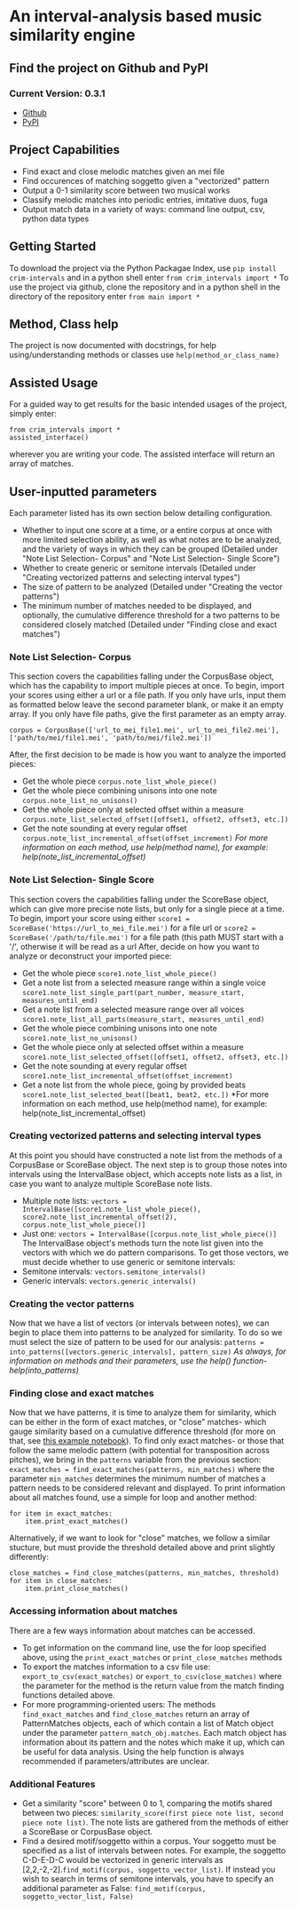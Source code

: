 # An interval-analysis based music similarity engine

## Find the project on Github and PyPI
### Current Version: 0.3.1
- [Github](https://github.com/HCDigitalScholarship/intervals)
- [PyPI](https://pypi.org/project/crim-intervals/)

## Project Capabilities
- Find exact and close melodic matches given an mei file
- Find occurences of matching soggetto given a "vectorized" pattern
- Output a 0-1 similarity score between two musical works
- Classify melodic matches into periodic entries, imitative duos, fuga
- Output match data in a variety of ways: command line output, csv, python data types

## Getting Started
To download the project via the Python Packagae Index, use ```pip install crim-intervals``` and in a python shell enter ```from crim_intervals import *```
To use the project via github, clone the repository and in a python shell in the directory of the repository enter ```from main import *```  

## Method, Class help
The project is now documented with docstrings, for help using/understanding methods or classes use ```help(method_or_class_name)```

## Assisted Usage
For a guided way to get results for the basic intended usages of the project, simply enter:
```
from crim_intervals import *
assisted_interface()
```
wherever you are writing your code. The assisted interface will return an array of matches.

## User-inputted parameters
Each parameter listed has its own section below detailing configuration.
- Whether to input one score at a time, or a entire corpus at once with more limited selection ability, as well as what notes are to be analyzed, and the variety of ways in which they can be grouped (Detailed under "Note List Selection- Corpus" and "Note List Selection- Single Score")
- Whether to create generic or semitone intervals (Detailed under "Creating vectorized patterns and selecting interval types") 
- The size of pattern to be analyzed (Detailed under "Creating the vector patterns")
- The minimum number of matches needed to be displayed, and optionally, the cumulative difference threshold for a two patterns to be considered closely matched (Detailed under "Finding close and exact matches")

### Note List Selection- Corpus
This section covers the capabilities falling under the CorpusBase object, which has the capability to import multiple pieces at once. To begin, import your scores using either a url or a file path. If you only have urls, input them as formatted below leave the second parameter blank, or make it an empty array. If you only have file paths, give the first parameter as an empty array.
```
corpus = CorpusBase(['url_to_mei_file1.mei', url_to_mei_file2.mei'], ['path/to/mei/file1.mei', 'path/to/mei/file2.mei'])
```
After, the first decision to be made is how you want to analyze the imported pieces:
- Get the whole piece ```corpus.note_list_whole_piece()```
- Get the whole piece combining unisons into one note ```corpus.note_list_no_unisons()```
- Get the whole piece only at selected offset within a measure ```corpus.note_list_selected_offset([offset1, offset2, offset3, etc.])```
- Get the note sounding at every regular offset ```corpus.note_list_incremental_offset(offset_increment)```
*For more information on each method, use help(method name), for example: help(note_list_incremental_offset)*

### Note List Selection- Single Score
This section covers the capabilities falling under the ScoreBase object, which can give more precise note lists, but only for a single piece at a time. To begin, import your score using either
```score1 = ScoreBase('https://url_to_mei_file.mei')``` for a file url or
```score2 = ScoreBase('/path/to/file.mei')``` for a file path (this path MUST start with a '/', otherwise it will be read as a url
After, decide on how you want to analyze or deconstruct your imported piece:
- Get the whole piece ```score1.note_list_whole_piece()```
- Get a note list from a selected measure range within a single voice ```score1.note_list_single_part(part_number, measure_start, measures_until_end)```
- Get a note list from a selected measure range over all voices ```score1.note_list_all_parts(measure_start, measures_until_end)```
- Get the whole piece combining unisons into one note ```score1.note_list_no_unisons()```
- Get the whole piece only at selected offset within a measure ```score1.note_list_selected_offset([offset1, offset2, offset3, etc.])```
- Get the note sounding at every regular offset ```score1.note_list_incremental_offset(offset_increment)```
- Get a note list from the whole piece, going by provided beats ```score1.note_list_selected_beat([beat1, beat2, etc.])```
*For more information on each method, use help(method name), for example: help(note_list_incremental_offset)

### Creating vectorized patterns and selecting interval types
At this point you should have constructed a note list from the methods of a CorpusBase or ScoreBase object. The next step is to group those notes into intervals using the IntervalBase object, which accepts note lists as a list, in case you want to analyze multiple ScoreBase note lists. 
- Multiple note lists: ```vectors = IntervalBase([score1.note_list_whole_piece(), score2.note_list_incremental_offset(2), corpus.note_list_whole_piece()]```
- Just one: ```vectors = IntervalBase([corpus.note_list_whole_piece()]```
The IntervalBase object's methods turn the note list given into the vectors with which we do pattern comparisons. To get those vectors, we must decide whether to use generic or semitone intervals:
- Semitone intervals: ```vectors.semitone_intervals()```
- Generic intervals: ```vectors.generic_intervals()```

### Creating the vector patterns
Now that we have a list of vectors (or intervals between notes), we can begin to place them into patterns to be analyzed for similarity. To do so we must select the size of pattern to be used for our analysis:
```patterns = into_patterns([vectors.generic_intervals], pattern_size)```
*As always, for information on methods and their parameters, use the help() function- help(into_patterns)*

### Finding close and exact matches
Now that we have patterns, it is time to analyze them for similarity, which can be either in the form of exact matches, or "close" matches- which gauge similarity based on a cumulative difference threshold (for more on that, see [this example notebook](https://colab.research.google.com/drive/10YmmjOCt2xvkqaJYbBbE5Wu29_sF7mV3?authuser=3#scrollTo=Py-Q9TjiHAfC)). To find only exact matches- or those that follow the same melodic pattern (with potential for transposition across pitches), we bring in the ```patterns``` variable from the previous section:
```exact_matches = find_exact_matches(patterns, min_matches)```
where the parameter ```min_matches``` determines the minimum number of matches a pattern needs to be considered relevant and displayed. To print information about all matches found, use a simple for loop and another method:
```
for item in exact_matches:
    item.print_exact_matches()
```
Alternatively, if we want to look for "close" matches, we follow a similar stucture, but must provide the threshold detailed above and print slightly differently:
```
close_matches = find_close_matches(patterns, min_matches, threshold)
for item in close_matches:
    item.print_close_matches()
```

### Accessing information about matches
 There are a few ways information about matches can be accessed.
- To get information on the command line, use the for loop specified above, using the ```print_exact_matches``` or ```print_close_matches``` methods
- To export the matches information to a csv file use: ```export_to_csv(exact_matches)``` or ```export_to_csv(close_matches)``` where the parameter for the method is the return value from the match finding functions detailed above.
- For more programming-oriented users: The methods ```find_exact_matches``` and ```find_close_matches``` return an array of PatternMatches objects, each of which contain a list of Match object under the parameter ```pattern_match_obj.matches```. Each match object has information about its pattern and the notes which make it up, which can be useful for data analysis. Using the help function is always recommended if parameters/attributes are unclear.


### Additional Features
- Get a similarity "score" between 0 to 1, comparing the motifs shared between two pieces: ```similarity_score(first piece note list, second piece note list)```. The note lists are gathered from the methods of either a ScoreBase or CorpusBase object.
- Find a desired motif/soggetto within a corpus. Your soggetto must be specified as a list of intervals between notes. For example, the soggetto C-D-E-D-C would be vectorized in generic intervals as [2,2,-2,-2].```find_motif(corpus, soggetto_vector_list)```. If instead you wish to search in terms of semitone intervals, you have to specify an additional parameter as False: ```find_motif(corpus, soggetto_vector_list, False)```
